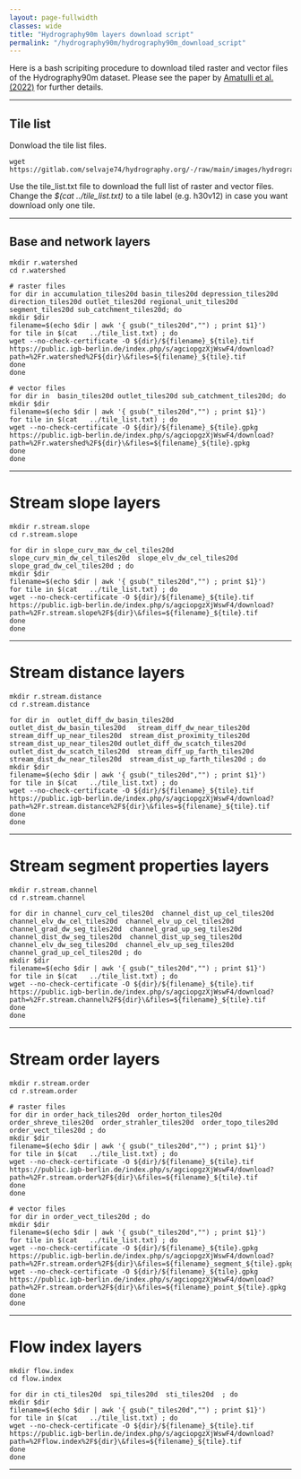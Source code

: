```yaml
---
layout: page-fullwidth
classes: wide
title: "Hydrography90m layers download script"
permalink: "/hydrography90m/hydrography90m_download_script"
---
```


Here is a bash scripiting procedure to download tiled raster and vector files of the Hydrography90m dataset. Please see the paper by [Amatulli et al. (2022)](https://essd.copernicus.org/articles/14/4525/2022/essd-14-4525-2022.html) for further details.

---
##  Tile list 
Donwload the tile list files.

    wget https://gitlab.com/selvaje74/hydrography.org/-/raw/main/images/hydrography90m/tiles20d/tile_list.txt

Use the tile_list.txt file to download the full list of raster and vector files. Change the *$(cat   ../tile_list.txt)* to a tile label (e.g. h30v12) in case you want download only one tile.

---

## Base and network layers

```
mkdir r.watershed
cd r.watershed

# raster files
for dir in accumulation_tiles20d basin_tiles20d depression_tiles20d direction_tiles20d outlet_tiles20d regional_unit_tiles20d segment_tiles20d sub_catchment_tiles20d; do
mkdir $dir
filename=$(echo $dir | awk '{ gsub("_tiles20d","") ; print $1}')
for tile in $(cat   ../tile_list.txt) ; do
wget --no-check-certificate -O ${dir}/${filename}_${tile}.tif  https://public.igb-berlin.de/index.php/s/agciopgzXjWswF4/download?path=%2Fr.watershed%2F${dir}\&files=${filename}_${tile}.tif
done
done

# vector files 
for dir in  basin_tiles20d outlet_tiles20d sub_catchment_tiles20d; do
mkdir $dir
filename=$(echo $dir | awk '{ gsub("_tiles20d","") ; print $1}')
for tile in $(cat   ../tile_list.txt) ; do
wget --no-check-certificate -O ${dir}/${filename}_${tile}.gpkg   https://public.igb-berlin.de/index.php/s/agciopgzXjWswF4/download?path=%2Fr.watershed%2F${dir}\&files=${filename}_${tile}.gpkg
done
done
```

---

# Stream slope layers

```
mkdir r.stream.slope 
cd r.stream.slope

for dir in slope_curv_max_dw_cel_tiles20d  slope_curv_min_dw_cel_tiles20d  slope_elv_dw_cel_tiles20d  slope_grad_dw_cel_tiles20d ; do
mkdir $dir
filename=$(echo $dir | awk '{ gsub("_tiles20d","") ; print $1}')
for tile in $(cat   ../tile_list.txt) ; do
wget --no-check-certificate -O ${dir}/${filename}_${tile}.tif  https://public.igb-berlin.de/index.php/s/agciopgzXjWswF4/download?path=%2Fr.stream.slope%2F${dir}\&files=${filename}_${tile}.tif
done
done
```

---


# Stream distance layers 

```
mkdir r.stream.distance
cd r.stream.distance

for dir in  outlet_diff_dw_basin_tiles20d   outlet_dist_dw_basin_tiles20d   stream_diff_dw_near_tiles20d   stream_diff_up_near_tiles20d  stream_dist_proximity_tiles20d  stream_dist_up_near_tiles20d outlet_diff_dw_scatch_tiles20d  outlet_dist_dw_scatch_tiles20d  stream_diff_up_farth_tiles20d  stream_dist_dw_near_tiles20d  stream_dist_up_farth_tiles20d ; do
mkdir $dir
filename=$(echo $dir | awk '{ gsub("_tiles20d","") ; print $1}')
for tile in $(cat   ../tile_list.txt) ; do
wget --no-check-certificate -O ${dir}/${filename}_${tile}.tif  https://public.igb-berlin.de/index.php/s/agciopgzXjWswF4/download?path=%2Fr.stream.distance%2F${dir}\&files=${filename}_${tile}.tif
done
done
```

---

# Stream segment properties layers

```
mkdir r.stream.channel
cd r.stream.channel

for dir in channel_curv_cel_tiles20d  channel_dist_up_cel_tiles20d  channel_elv_dw_cel_tiles20d  channel_elv_up_cel_tiles20d  channel_grad_dw_seg_tiles20d  channel_grad_up_seg_tiles20d 
channel_dist_dw_seg_tiles20d  channel_dist_up_seg_tiles20d  channel_elv_dw_seg_tiles20d  channel_elv_up_seg_tiles20d  channel_grad_up_cel_tiles20d ; do
mkdir $dir
filename=$(echo $dir | awk '{ gsub("_tiles20d","") ; print $1}')
for tile in $(cat   ../tile_list.txt) ; do
wget --no-check-certificate -O ${dir}/${filename}_${tile}.tif  https://public.igb-berlin.de/index.php/s/agciopgzXjWswF4/download?path=%2Fr.stream.channel%2F${dir}\&files=${filename}_${tile}.tif
done
done
```

---

#  Stream order layers 

```
mkdir r.stream.order 
cd r.stream.order

# raster files
for dir in order_hack_tiles20d  order_horton_tiles20d  order_shreve_tiles20d  order_strahler_tiles20d  order_topo_tiles20d  order_vect_tiles20d ; do
mkdir $dir
filename=$(echo $dir | awk '{ gsub("_tiles20d","") ; print $1}')
for tile in $(cat   ../tile_list.txt) ; do
wget --no-check-certificate -O ${dir}/${filename}_${tile}.tif  https://public.igb-berlin.de/index.php/s/agciopgzXjWswF4/download?path=%2Fr.stream.order%2F${dir}\&files=${filename}_${tile}.tif
done
done

# vector files
for dir in order_vect_tiles20d ; do
mkdir $dir
filename=$(echo $dir | awk '{ gsub("_tiles20d","") ; print $1}')
for tile in $(cat   ../tile_list.txt) ; do
wget --no-check-certificate -O ${dir}/${filename}_${tile}.gpkg https://public.igb-berlin.de/index.php/s/agciopgzXjWswF4/download?path=%2Fr.stream.order%2F${dir}\&files=${filename}_segment_${tile}.gpkg
wget --no-check-certificate -O ${dir}/${filename}_${tile}.gpkg  https://public.igb-berlin.de/index.php/s/agciopgzXjWswF4/download?path=%2Fr.stream.order%2F${dir}\&files=${filename}_point_${tile}.gpkg
done
done
```

---

# Flow index layers

```
mkdir flow.index
cd flow.index

for dir in cti_tiles20d  spi_tiles20d  sti_tiles20d  ; do
mkdir $dir
filename=$(echo $dir | awk '{ gsub("_tiles20d","") ; print $1}')
for tile in $(cat   ../tile_list.txt) ; do
wget --no-check-certificate -O ${dir}/${filename}_${tile}.tif  https://public.igb-berlin.de/index.php/s/agciopgzXjWswF4/download?path=%2Fflow.index%2F${dir}\&files=${filename}_${tile}.tif
done
done
```

---
